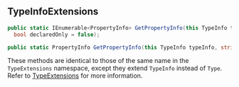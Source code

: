 ## TypeInfoExtensions

```csharp
public static IEnumerable<PropertyInfo> GetPropertyInfo(this TypeInfo typeInfo,
  bool declaredOnly = false);

public static PropertyInfo GetPropertyInfo(this TypeInfo typeInfo, string propertyName);
```


These methods are identical to those of the same name in the `TypeExtensions` namespace, except they extend `TypeInfo` instead of `Type`. Refer to [TypeExtensions](#typeextensions) for more information.